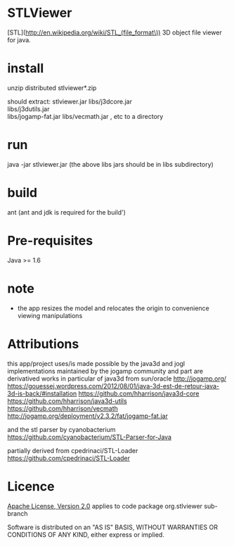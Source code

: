 STLViewer
=========

[STL](http://en.wikipedia.org/wiki/STL_(file_format\)) 3D object file viewer for java.

# install
unzip distributed stlviewer*.zip

should extract:
stlviewer.jar
libs/j3dcore.jar  
libs/j3dutils.jar  
libs/jogamp-fat.jar
libs/vecmath.jar
, etc to a directory

# run
java -jar stlviewer.jar
(the above libs jars should be in libs subdirectory)

# build

ant
(ant and jdk is required for the build')

# Pre-requisites

Java >= 1.6

# note
- the app resizes the model and relocates the origin to convenience viewing manipulations


# Attributions
this app/project uses/is made possible by the java3d and jogl implementations maintained by the jogamp community
and part are derivatived works in particular of java3d from sun/oracle
http://jogamp.org/
https://gouessej.wordpress.com/2012/08/01/java-3d-est-de-retour-java-3d-is-back/#installation
https://github.com/hharrison/java3d-core
https://github.com/hharrison/java3d-utils
https://github.com/hharrison/vecmath
http://jogamp.org/deployment/v2.3.2/fat/jogamp-fat.jar

and the stl parser by cyanobacterium
https://github.com/cyanobacterium/STL-Parser-for-Java

partially derived from
cpedrinaci/STL-Loader https://github.com/cpedrinaci/STL-Loader

# Licence

[Apache License, Version 2.0](http://www.apache.org/licenses/LICENSE-2.0.html)
applies to code package org.stlviewer sub-branch

Software is distributed on an "AS IS" BASIS, WITHOUT WARRANTIES OR CONDITIONS OF ANY KIND, either express or implied.